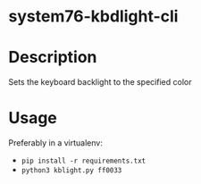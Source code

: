 # system76-kbdlight-cli

Description
===========
Sets the keyboard backlight to the specified color

Usage
=====
Preferably in a virtualenv:
- `pip install -r requirements.txt`
- `python3 kblight.py ff0033` 


